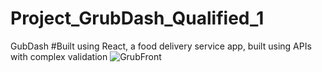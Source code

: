 # Project_GrubDash_Qualified_1
GubDash
#Built using React, a food delivery service app, built using APIs with complex validation
![GrubFront](https://user-images.githubusercontent.com/69811018/144509165-b825f502-a691-46f5-874d-a06d4df88ca7.png)
